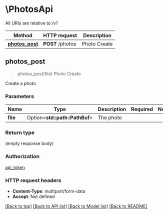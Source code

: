 # \PhotosApi

All URIs are relative to */v1*

Method | HTTP request | Description
------------- | ------------- | -------------
[**photos_post**](PhotosApi.md#photos_post) | **POST** /photos | Photo Create



## photos_post

> photos_post(file)
Photo Create

Create a photo 

### Parameters


Name | Type | Description  | Required | Notes
------------- | ------------- | ------------- | ------------- | -------------
**file** | Option<**std::path::PathBuf**> | The photo |  |

### Return type

 (empty response body)

### Authorization

[api_token](../README.md#api_token)

### HTTP request headers

- **Content-Type**: multipart/form-data
- **Accept**: Not defined

[[Back to top]](#) [[Back to API list]](../README.md#documentation-for-api-endpoints) [[Back to Model list]](../README.md#documentation-for-models) [[Back to README]](../README.md)

